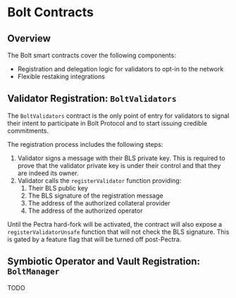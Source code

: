 # Bolt Contracts

## Overview

The Bolt smart contracts cover the following components:

- Registration and delegation logic for validators to opt-in to the network
- Flexible restaking integrations

## Validator Registration: `BoltValidators`

The `BoltValidators` contract is the only point of entry for validators to signal their intent
to participate in Bolt Protocol and to start issuing credible commitments.

The registration process includes the following steps:

1. Validator signs a message with their BLS private key. This is required to prove that the
   validator private key is under their control and that they are indeed its owner.
2. Validator calls the `registerValidator` function providing:
   1. Their BLS public key
   2. The BLS signature of the registration message
   3. The address of the authorized collateral provider
   4. The address of the authorized operator

Until the Pectra hard-fork will be activated, the contract will also expose a `registerValidatorUnsafe` function
that will not check the BLS signature. This is gated by a feature flag that will be turned off post-Pectra.

## Symbiotic Operator and Vault Registration: `BoltManager`

TODO
